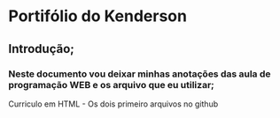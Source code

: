 # Portifólio do Kenderson
## Introdução;
### Neste documento vou deixar minhas anotações das aula de programação WEB e os arquivo que eu utilizar;
Curriculo em HTML - Os dois primeiro arquivos no github 

